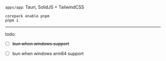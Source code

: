 `apps/app`: Tauri, SolidJS + TailwindCSS

```
corepack enable pnpm
pnpm i
```

---

todo:

- [ ] ~~bun when windows support~~

- [ ] bun when windows arm64 support
